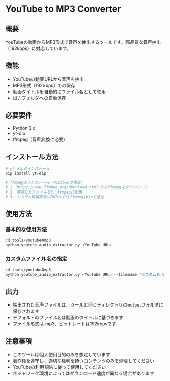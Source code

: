 # YouTube to MP3 Converter

## 概要
YouTubeの動画からMP3形式で音声を抽出するツールです。高品質な音声抽出（192kbps）に対応しています。

## 機能
- YouTubeの動画URLから音声を抽出
- MP3形式（192kbps）での保存
- 動画タイトルを自動的にファイル名として使用
- 出力フォルダへの自動保存

## 必要要件
- Python 3.x
- yt-dlp
- ffmpeg（音声変換に必要）

## インストール方法
```bash
# yt-dlpのインストール
pip install yt-dlp

# ffmpegのインストール（Windowsの場合）
# 1. https://www.ffmpeg.org/download.html からffmpegをダウンロード
# 2. 解凍したファイルをC:\ffmpegに配置
# 3. システム環境変数のPATHにC:\ffmpeg\binを追加
```

## 使用方法
### 基本的な使用方法
```bash
cd tools/youtube4mp3
python youtube_audio_extractor.py <YouTube URL>
```

### カスタムファイル名の指定
```bash
cd tools/youtube4mp3
python youtube_audio_extractor.py <YouTube URL> --filename "カスタム名.%(ext)s"
```

## 出力
- 抽出された音声ファイルは、ツールと同じディレクトリの`output`フォルダに保存されます
- デフォルトのファイル名は動画のタイトルに基づきます
- ファイル形式は.mp3、ビットレートは192kbpsです

## 注意事項
- このツールは個人使用目的のみを想定しています
- 著作権を遵守し、適切な権利を持つコンテンツのみを処理してください
- YouTubeの利用規約に従って使用してください
- ネットワーク環境によってはダウンロード速度が異なる場合があります
